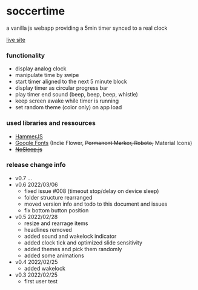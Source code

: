 # soccertime
a vanilla js webapp providing a 5min timer synced to a real clock

[live site](https://snx888.github.io/soccertime/)

### functionality
- display analog clock
- manipulate time by swipe
- start timer aligned to the next 5 minute block
- display timer as circular progress bar
- play timer end sound (beep, beep, beep, whistle)
- keep screen awake while timer is running
- set random theme (color only) on app load

### used libraries and ressources
- [HammerJS](https://hammerjs.github.io/)
- [Google Fonts](https://fonts.google.com/) (Indie Flower, ~~Permanent Marker, Roboto,~~ Material Icons)
- ~~[NoSleep.js](https://github.com/richtr/NoSleep.js)~~

### release change info
- v0.7 ...
- v0.6 2022/03/06
  - fixed issue #008 (timeout stop/delay on device sleep)
  - folder structure rearranged
  - moved version info and todo to this document and issues
  - fix bottom button position
- v0.5 2022/02/28
  - resize and rearrage items
  - headlines removed
  - added sound and wakelock indicator
  - added clock tick and optimized slide sensitivity
  - added themes and pick them randomly
  - added some animations
- v0.4 2022/02/25
  - added wakelock
- v0.3 2022/02/25
  - first user test
